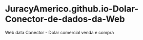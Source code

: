 # JuracyAmerico.github.io-Dolar-Conector-de-dados-da-Web
Web data Conector - Dolar comercial venda e compra
